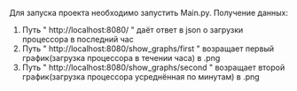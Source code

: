 Для запуска проекта необходимо запустить Main.py.
Получение данных:
  1) Путь " http://localhost:8080/ " даёт ответ в json о загрузки процессора в последний час 
  2) Путь " http://localhost:8080/show_graphs/first " возращает первый график(загрузка процессора в течении часа) в .png
  3) Путь " http://localhost:8080/show_graphs/second " возращает второй график(загрузка процессора усреднённая по минутам) в .png
